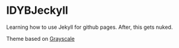 # IDYBJeckyll

Learning how to use Jekyll for github pages.  After, this gets nuked.

Theme based on [Grayscale](https://jeromelachaud.github.io/grayscale-theme)